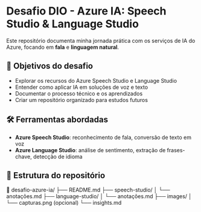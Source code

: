 # Desafio DIO - Azure IA: Speech Studio & Language Studio

Este repositório documenta minha jornada prática com os serviços de IA do Azure, focando em **fala** e **linguagem natural**. 

## 🎯 Objetivos do desafio

- Explorar os recursos do Azure Speech Studio e Language Studio
- Entender como aplicar IA em soluções de voz e texto
- Documentar o processo técnico e os aprendizados
- Criar um repositório organizado para estudos futuros

## 🛠️ Ferramentas abordadas

- **Azure Speech Studio**: reconhecimento de fala, conversão de texto em voz
- **Azure Language Studio**: análise de sentimento, extração de frases-chave, detecção de idioma

## 📁 Estrutura do repositório

📂 desafio-azure-ia/
├── README.md
├── speech-studio/
│ └── anotações.md
├── language-studio/ 
│ └── anotações.md
├── images/ 
│ └── capturas.png (opcional) 
└── insights.md
